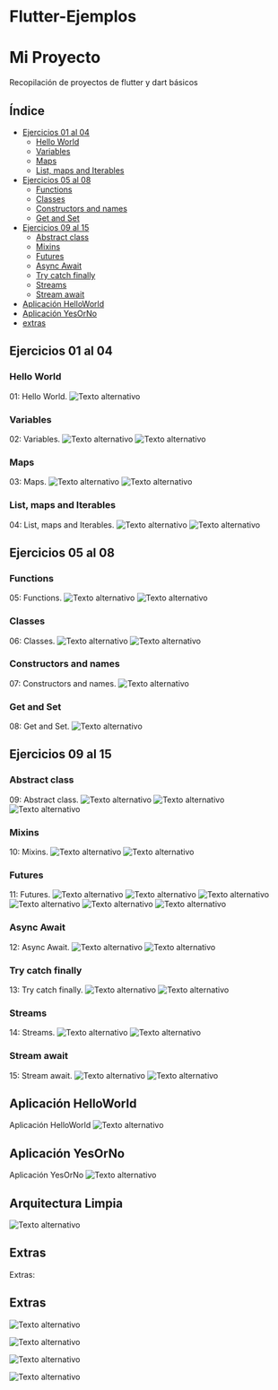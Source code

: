 # Flutter-Ejemplos
# Mi Proyecto
Recopilación de proyectos de flutter y dart básicos 

## Índice
- [Ejercicios 01 al 04](#ejercicios-01-al-04)
  - [Hello World](#hello-world)
  - [Variables](#variables)
  - [Maps](#maps)
  - [List, maps and Iterables](#list-maps-and-iterables)
- [Ejercicios 05 al 08](#ejercicios-05-al-08)
  - [Functions](#functions)
  - [Classes](#classes)
  - [Constructors and names](#constructors-and-names)
  - [Get and Set](#get-and-set)
- [Ejercicios 09 al 15](#ejercicios-09-al-15)
  - [Abstract class](#abstract-class)
  - [Mixins](#mixins)
  - [Futures](#futures)
  - [Async Await](#async-await)
  - [Try catch finally](#try-catch-finally)
  - [Streams](#streams)
  - [Stream await](#stream-await)
- [Aplicación HelloWorld](#aplicación-helloworld)
- [Aplicación YesOrNo](#aplicación-yesorno)
- [extras](#extras)

## Ejercicios 01 al 04
### Hello World
01: Hello World. 
![Texto alternativo](Imagenes/jelloword.jpeg)

### Variables
02: Variables. 
![Texto alternativo](Imagenes/variablescod.jpg)
![Texto alternativo](Imagenes/variablesresul.jpg)

### Maps
03: Maps. 
![Texto alternativo](Imagenes/mapscod.jpg)
![Texto alternativo](Imagenes/mapsreul.jpg)

### List, maps and Iterables
04: List, maps and Iterables. 
![Texto alternativo](Imagenes/iterablecod.jpg)
![Texto alternativo](Imagenes/iterableresul.jpg)

## Ejercicios 05 al 08
### Functions
05: Functions. 
![Texto alternativo](Imagenes/funcionecod.jpg)
![Texto alternativo](Imagenes/funcionesresul.jpg)

### Classes
06: Classes. 
![Texto alternativo](Imagenes/clasescode.jpg)
![Texto alternativo](Imagenes/clasesresul.jpg)

### Constructors and names
07: Constructors and names. 
![Texto alternativo](Imagenes/clasescode.jpg)

### Get and Set
08: Get and Set. 
![Texto alternativo](Imagenes/gettersandsetters.jpg)

## Ejercicios 09 al 15
### Abstract class
09: Abstract class. 
![Texto alternativo](Imagenes/clasesabstractascode1.jpg)
![Texto alternativo](Imagenes/clasesabstractascode2.jpg)
![Texto alternativo](Imagenes/Clasesabstractasresul.jpg)

### Mixins
10: Mixins. 
![Texto alternativo](Imagenes/mixincode.jpg)
![Texto alternativo](Imagenes/mixinresul.jpg)

### Futures
11: Futures. 
![Texto alternativo](Imagenes/futurecode1.jpg)
![Texto alternativo](Imagenes/futurecode2.jpg)
![Texto alternativo](Imagenes/futurecode3.jpg)
![Texto alternativo](Imagenes/futureresul1.png)
![Texto alternativo](Imagenes/futureresul2.png)
![Texto alternativo](Imagenes/futureresul3.png)

### Async Await
12: Async Await. 
![Texto alternativo](Imagenes/asyncawaitcode.jpg)
![Texto alternativo](Imagenes/asyncawaitresul.jpg)

### Try catch finally
13: Try catch finally. 
![Texto alternativo](Imagenes/trycatchcode.jpg)
![Texto alternativo](Imagenes/trycatchresul.jpg)

### Streams
14: Streams. 
![Texto alternativo](Imagenes/streamscode.jpg)
![Texto alternativo](Imagenes/streamsresul.jpg)

### Stream await
15: Stream await. 
![Texto alternativo](Imagenes/streamawaitcode.jpg)
![Texto alternativo](Imagenes/streamawaitresul.jpg)

## Aplicación HelloWorld
Aplicación HelloWorld 
![Texto alternativo](Imagenes/app_helloword.jpg)

## Aplicación YesOrNo
Aplicación YesOrNo 
![Texto alternativo](Imagenes/app_yesno.jpg)

## Arquitectura Limpia
![Texto alternativo](Imagenes/aquitectura_limpia.jpg)

## Extras
Extras:
## Extras

![Texto alternativo](Imagenes/final_en_dart.jpg)

![Texto alternativo](Imagenes/enteros_en_dart.jpg)

![Texto alternativo](Imagenes/doubles_en_dart.jpg)

![Texto alternativo](Imagenes/bools_en_dart.jpg)


